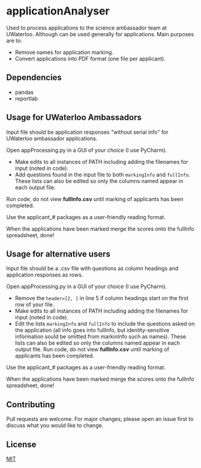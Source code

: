 # applicationAnalyser
Used to process applications to the science ambassador team at UWaterloo. Although can be used generally for applications.
Main purposes are to:
* Remove names for application marking.
* Convert applications into PDF format (one file per applicant).

## Dependencies
* pandas
* reportlab

## Usage for UWaterloo Ambassadors
Input file should be application responses "without serial info" for UWaterloo ambassador applications.

Open appProcessing.py in a GUI of your choice (I use PyCharm).
* Make edits to all instances of PATH including adding the filenames for input (noted in code).
* Add questions found in the input file to both `markingInfo` and `fullInfo`. These lists can also be edited so only the columns named appear in each output file.

Run code, do not view **fullInfo.csv** until marking of applicants has been completed.

Use the applicant_# packages as a user-friendly reading format.

When the applications have been marked merge the scores onto the fullInfo spreadsheet, done!

## Usage for alternative users
Input file should be a .csv file with questions as column headings and application responses as rows.

Open appProcessing.py in a GUI of your choice (I use PyCharm).
* Remove the `header=[2, ]` in line 5 if column headings start on the first row of your file.
* Make edits to all instances of PATH including adding the filenames for input (noted in code).
* Edit the lists `markingInfo` and `fullInfo` to include the questions asked on the application (all info goes into fullInfo, but identity-sensitive information sould be omitted from markinInfo such as names). These lists can also be edited so only the columns named appear in each output file.
Run code, do not view **fullInfo.csv** until marking of applicants has been completed.

Use the applicant_# packages as a user-friendly reading format.

When the applications have been marked merge the scores onto the fullInfo spreadsheet, done!

## Contributing
Pull requests are welcome. For major changes, please open an issue first to discuss what you would like to change.

## License
[MIT](https://choosealicense.com/licenses/mit/)
